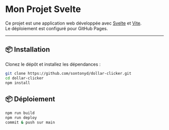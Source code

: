 # Mon Projet Svelte

Ce projet est une application web développée avec [Svelte](https://svelte.dev/) et [Vite](https://vitejs.dev/).  
Le déploiement est configuré pour GitHub Pages.

---

## 📦 Installation

Clonez le dépôt et installez les dépendances :

```bash
git clone https://github.com/sontonyd/dollar-clicker.git
cd dollar-clicker
npm install
```

## 📦 Déploiement

```bash
npm run build
npm run deploy
commit & push sur main
```
